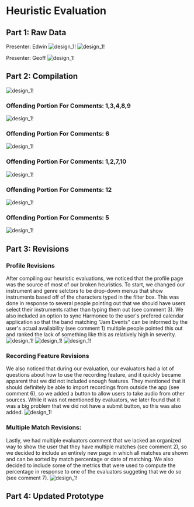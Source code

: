 # Heuristic Evaluation
## Part 1: Raw Data
Presenter: Edwin
![design_1!](/img/Heuristic-Eval-1.PNG)
![design_1!](/img/Heuristic-Eval-2.PNG)

Presenter: Geoff
![design_1!](/img/Heuristic-Eval-3.PNG)


## Part 2: Compilation

![design_1!](/img/HeuristicTable.PNG)


### Offending Portion For Comments: 1,3,4,8,9

![design_1!](/img/paper-proto-profile.JPG)


### Offending Portion For Comments: 6

![design_1!](/img/paper-proto-record.JPG)


### Offending Portion For Comments: 1,2,7,10

![design_1!](/img/paper-proto-match.JPG)


### Offending Portion For Comments: 12

![design_1!](/img/paper-proto-band.JPG)


### Offending Portion For Comments: 5

![design_1!](/img/paper-proto-prep.JPG)


## Part 3: Revisions

### Profile Revisions
After compiling our heuristic evaluations, we noticed that the profile page was the source of most of our broken heuristics. To start, we changed our instrument and genre selctors to be drop-down menus that show instruments based off of the characters typed in the filter box. This was done in response to several people pointing out that we should have users select their instruments rather than typing them out (see comment 3). We also included an option to sync Harmonee to the user's prefered calendar application so that the band matching "Jam Events" can be informed by the user's actual availability (see comment 1) multiple people pointed this out and ranked the lack of something like this as relatively high in severity.
![design_1!](/img/Heuristic-Instrument-Edit.JPG)
![design_1!](/img/Heuristic-Genre-Edit.JPG)
![design_1!](/img/Heuristic-Schedule-Edit.JPG)

### Recording Feature Revisions
We also noticed that during our evaluation, our evaluators had a lot of questions about how to use the recording feature, and it quickly became apparent that we did not included enough features. They mentioned that it should definitely be able to import recordings from outside the app (see comment 6), so we added a button to allow users to take audio from other sources. While it was not mentioned by evaluators, we later found that it was a big problem that we did not have a submit button, so this was also added.
![design_1!](/img/Heuristic-Record-Edit.JPG)

### Multiple Match Revisions:
Lastly, we had multiple evaluators comment that we lacked an organized way to show the user that they have multiple matches (see comment 2), so we decided to include an entirely new page in which all matches are shown and can be sorted by match percentage or date of matching. We also decided to include some of the metrics that were used to compute the percentage in response to one of the evaluators suggeting that we do so (see comment 7).
![design_1!](/img/Heuristic-Matches.JPG)

## Part 4: Updated Prototype



